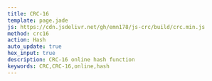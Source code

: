 ```yaml
---
title: CRC-16
template: page.jade
js: https://cdn.jsdelivr.net/gh/emn178/js-crc/build/crc.min.js
method: crc16
action: Hash
auto_update: true
hex_input: true
description: CRC-16 online hash function
keywords: CRC,CRC-16,online,hash
---
```

